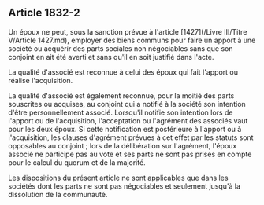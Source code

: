 Article 1832-2
----
Un époux ne peut, sous la sanction prévue à l'article [1427](/Livre III/Titre V/Article 1427.md), employer des biens
communs pour faire un apport à une société ou acquérir des parts sociales non
négociables sans que son conjoint en ait été averti et sans qu'il en soit
justifié dans l'acte.

La qualité d'associé est reconnue à celui des époux qui fait l'apport ou réalise
l'acquisition.

La qualité d'associé est également reconnue, pour la moitié des parts souscrites
ou acquises, au conjoint qui a notifié à la société son intention d'être
personnellement associé. Lorsqu'il notifie son intention lors de l'apport ou de
l'acquisition, l'acceptation ou l'agrément des associés vaut pour les deux
époux. Si cette notification est postérieure à l'apport ou à l'acquisition, les
clauses d'agrément prévues à cet effet par les statuts sont opposables au
conjoint ; lors de la délibération sur l'agrément, l'époux associé ne participe
pas au vote et ses parts ne sont pas prises en compte pour le calcul du quorum
et de la majorité.

Les dispositions du présent article ne sont applicables que dans les sociétés
dont les parts ne sont pas négociables et seulement jusqu'à la dissolution de la
communauté.

